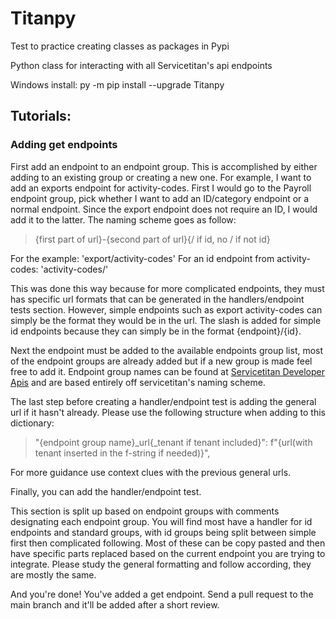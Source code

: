 # Titanpy

Test to practice creating classes as packages in Pypi

Python class for interacting with all Servicetitan's api endpoints

Windows install:
py -m pip install --upgrade Titanpy


## Tutorials:

### Adding get endpoints

First add an endpoint to an endpoint group. This is accomplished by either adding to an existing group or creating a new one. For example, I want to add an exports endpoint for activity-codes. First I would go to the Payroll endpoint group, pick whether I want to add an ID/category endpoint or a normal endpoint. Since the export endpoint does not require an ID, I would add it to the latter. The naming scheme goes as follow:

> {first part of url}-{second part of url}{/ if id, no / if not id}

For the example: 'export/activity-codes'
For an id endpoint from activity-codes: 'activity-codes/'

This was done this way because for more complicated endpoints, they must has specific url formats that can be generated in the handlers/endpoint tests section. However, simple endpoints such as export activity-codes can simply be the format they would be in the url. The slash is added for simple id endpoints because they can simply be in the format {endpoint}/{id}.

Next the endpoint must be added to the available endpoints group list, most of the endpoint groups are already added but if a new group is made feel free to add it. Endpoint group names can be found at [Servicetitan Developer Apis](https://developer.servicetitan.io/apis/) and are based entirely off servicetitan's naming scheme.

The last step before creating a handler/endpoint test is adding the general url if it hasn't already. Please use the following structure when adding to this dictionary:

> "{endpoint group name}_url{_tenant if tenant included}": f"{url(with tenant inserted in the f-string if needed)}",

For more guidance use context clues with the previous general urls.

Finally, you can add the handler/endpoint test.

This section is split up based on endpoint groups with comments designating each endpoint group. You will find most have a handler for id endpoints and standard groups, with id groups being split between simple first then complicated following. Most of these can be copy pasted and then have specific parts replaced based on the current endpoint you are trying to integrate. Please study the general formatting and follow according, they are mostly the same.

And you're done! You've added a get endpoint. Send a pull request to the main branch and it'll be added after a short review.